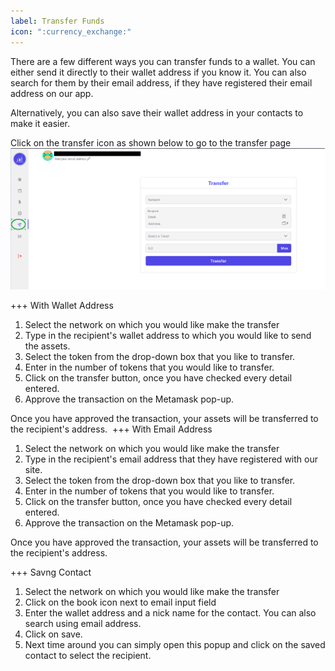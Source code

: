 ```yaml
---
label: Transfer Funds
icon: ":currency_exchange:"
---
```


There are a few different ways you can transfer funds to a wallet. You can either send it directly to their wallet address if you know it. You can also search for them by their email address, if they have registered their email address on our app. 

Alternatively, you can also save their wallet address in your contacts to make it easier. 


Click on the transfer icon as shown below to go to the transfer page 
![](static/images/Transferr-2.png)


+++ With Wallet Address 
1. Select the network on which you would like make the transfer 
2. Type in the recipient's wallet address to which you would like to  send the assets. 
4. Select the token from the drop-down box that you like to transfer. 
5. Enter in the number of tokens that you would like to transfer. 
6. Click on the transfer button, once you have checked every detail entered. 
7. Approve the transaction on the Metamask pop-up. 

Once you have approved the transaction, your assets will be transferred to the recipient's address. 
+++ With Email Address 
1. Select the network on which you would like make the transfer 
2. Type in the recipient's email address that they have registered with our site. 
4. Select the token from the drop-down box that you like to transfer. 
5. Enter in the number of tokens that you would like to transfer. 
6. Click on the transfer button, once you have checked every detail entered. 
7. Approve the transaction on the Metamask pop-up. 

Once you have approved the transaction, your assets will be transferred to the recipient's address. 

+++ Savng Contact
1. Select the network on which you would like make the transfer 
2. Click on the book icon next to email input field
3. Enter the wallet address and a nick name for the contact. You can also search using email address.
4. Click on save. 
5. Next time around you can simply open this popup and click on the saved contact to select the recipient. 

